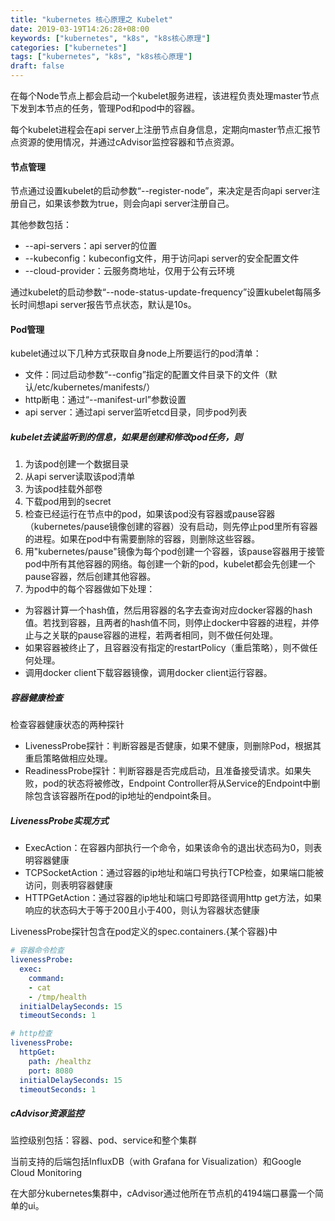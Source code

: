 ```yaml
---
title: "kubernetes 核心原理之 Kubelet"
date: 2019-03-19T14:26:28+08:00
keywords: ["kubernetes", "k8s", "k8s核心原理"]
categories: ["kubernetes"]
tags: ["kubernetes", "k8s", "k8s核心原理"]
draft: false
---
```



在每个Node节点上都会启动一个kubelet服务进程，该进程负责处理master节点下发到本节点的任务，管理Pod和pod中的容器。

每个kubelet进程会在api server上注册节点自身信息，定期向master节点汇报节点资源的使用情况，并通过cAdvisor监控容器和节点资源。

#### 节点管理
节点通过设置kubelet的启动参数“--register-node”，来决定是否向api server注册自己，如果该参数为true，则会向api server注册自己。

其他参数包括：
- --api-servers：api server的位置
- --kubeconfig：kubeconfig文件，用于访问api server的安全配置文件
- --cloud-provider：云服务商地址，仅用于公有云环境


通过kubelet的启动参数“--node-status-update-frequency”设置kubelet每隔多长时间想api server报告节点状态，默认是10s。

#### Pod管理
kubelet通过以下几种方式获取自身node上所要运行的pod清单：
- 文件：同过启动参数“--config”指定的配置文件目录下的文件（默认/etc/kubernetes/manifests/）
- http断电：通过“--manifest-url”参数设置
- api server：通过api server监听etcd目录，同步pod列表

##### kubelet去读监听到的信息，如果是创建和修改pod任务，则
1. 为该pod创建一个数据目录
2. 从api server读取该pod清单
3. 为该pod挂载外部卷
4. 下载pod用到的secret
5. 检查已经运行在节点中的pod，如果该pod没有容器或pause容器（kubernetes/pause镜像创建的容器）没有启动，则先停止pod里所有容器的进程。如果在pod中有需要删除的容器，则删除这些容器。
6. 用"kubernetes/pause"镜像为每个pod创建一个容器，该pause容器用于接管pod中所有其他容器的网络。每创建一个新的pod，kubelet都会先创建一个pause容器，然后创建其他容器。
7. 为pod中的每个容器做如下处理：
- 为容器计算一个hash值，然后用容器的名字去查询对应docker容器的hash值。若找到容器，且两者的hash值不同，则停止docker中容器的进程，并停止与之关联的pause容器的进程，若两者相同，则不做任何处理。
- 如果容器被终止了，且容器没有指定的restartPolicy（重启策略），则不做任何处理。
- 调用docker client下载容器镜像，调用docker client运行容器。

##### 容器健康检查
检查容器健康状态的两种探针
- LivenessProbe探针：判断容器是否健康，如果不健康，则删除Pod，根据其重启策略做相应处理。
- ReadinessProbe探针：判断容器是否完成启动，且准备接受请求。如果失败，pod的状态将被修改，Endpoint Controller将从Service的Endpoint中删除包含该容器所在pod的ip地址的endpoint条目。


##### LivenessProbe实现方式
- ExecAction：在容器内部执行一个命令，如果该命令的退出状态码为0，则表明容器健康
- TCPSocketAction：通过容器的ip地址和端口号执行TCP检查，如果端口能被访问，则表明容器健康
- HTTPGetAction：通过容器的ip地址和端口号即路径调用http get方法，如果响应的状态码大于等于200且小于400，则认为容器状态健康

LivenessProbe探针包含在pod定义的spec.containers.{某个容器}中
```yaml
# 容器命令检查
livenessProbe:
  exec:
    command:
    - cat
    - /tmp/health
  initialDelaySeconds: 15
  timeoutSeconds: 1
```

```yaml  
# http检查
livenessProbe:
  httpGet:
    path: /healthz
    port: 8080
  initialDelaySeconds: 15
  timeoutSeconds: 1
```

##### cAdvisor资源监控
监控级别包括：容器、pod、service和整个集群

当前支持的后端包括InfluxDB（with Grafana for Visualization）和Google Cloud Monitoring

在大部分kubernetes集群中，cAdvisor通过他所在节点机的4194端口暴露一个简单的ui。




